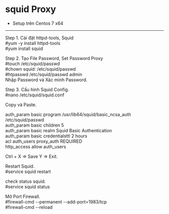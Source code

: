 # squid Proxy

+ Setup trên Centos 7 x64
--------------------------------
Step 1. Cài đặt httpd-tools, Squid <br />
#yum -y install httpd-tools <br />
#yum install squid

Step 2. Tạo File Password, Set Password Proxy <br />
#touch /etc/squid/passwd <br />
#chown squid: /etc/squid/passwd <br />
#htpasswd /etc/squid/passwd admin <br />
Nhập Password và Xác minh Password.

Step 3. Cấu hình Squid Config. <br />
#nano /etc/squid/squid.conf

Copy và Paste.

auth_param basic program /usr/lib64/squid/basic_ncsa_auth /etc/squid/passwd <br />
auth_param basic children 5 <br />
auth_param basic realm Squid Basic Authentication <br />
auth_param basic credentialsttl 2 hours <br />
acl auth_users proxy_auth REQUIRED <br />
http_access allow auth_users

Ctrl + X => Save Y => Exit.

Restart Squid. <br />
#service squid restart

check status squid. <br />
#service squid status

Mở Port Firewall. <br />
#firewall-cmd --permanent --add-port=1983/tcp <br />
#firewall-cmd --reload
